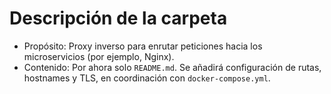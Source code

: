 # Descripción de la carpeta

- Propósito: Proxy inverso para enrutar peticiones hacia los microservicios (por ejemplo, Nginx).
- Contenido: Por ahora solo `README.md`. Se añadirá configuración de rutas, hostnames y TLS, en coordinación con `docker-compose.yml`.
